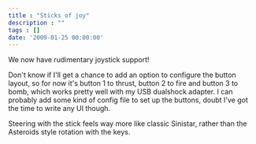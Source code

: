 ```yaml
---
title : "Sticks of joy"
description : ""
tags : []
date: '2009-01-25 00:00:00'
---
```


We now have rudimentary joystick support!

Don't know if I'll get a chance to add an option to configure the button layout, so for now it's button 1 to thrust, button 2 to fire and button 3 to bomb, which works pretty well with my USB dualshock adapter.  I can probably add some kind of config file to set up the buttons, doubt I've got the time to write any UI though.

Steering with the stick feels way more like classic Sinistar, rather than the Asteroids style rotation with the keys.


<!--more-->